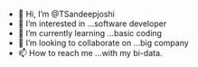 - 👋 Hi, I’m @TSandeepjoshi
- 👀 I’m interested in ...software developer
- 🌱 I’m currently learning ...basic coding
- 💞️ I’m looking to collaborate on ...big company
- 📫 How to reach me ...with my bi-data.

<!---
TSandeepjoshi/TSandeepjoshi is a ✨ special ✨ repository because its `README.md` (this file) appears on your GitHub profile.
You can click the Preview link to take a look at your changes.
--->

